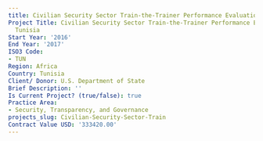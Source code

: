 ```yaml
---
title: Civilian Security Sector Train-the-Trainer Performance Evaluation - Tunisia
Project Title: Civilian Security Sector Train-the-Trainer Performance Evaluation -
  Tunisia
Start Year: '2016'
End Year: '2017'
ISO3 Code:
- TUN
Region: Africa
Country: Tunisia
Client/ Donor: U.S. Department of State
Brief Description: ''
Is Current Project? (true/false): true
Practice Area:
- Security, Transparency, and Governance
projects_slug: Civilian-Security-Sector-Train
Contract Value USD: '333420.00'
---
```


